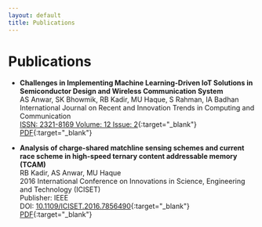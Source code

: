 ```yaml
---
layout: default
title: Publications
---
```


# Publications

- **Challenges in Implementing Machine Learning-Driven IoT Solutions in Semiconductor Design and Wireless Communication System**  
AS Anwar, SK Bhowmik, RB Kadir, MU Haque, S Rahman, IA Badhan  
International Journal on Recent and Innovation Trends in Computing and Communication  
[ISSN: 2321-8169 Volume: 12 Issue: 2](https://ijritcc.org/index.php/ijritcc/article/view/11127){:target="_blank"}  
[PDF](https://ijritcc.org/index.php/ijritcc/article/view/11127/8561){:target="_blank"}

- **Analysis of charge-shared matchline sensing schemes and current race scheme in high-speed ternary content addressable memory (TCAM)**  
RB Kadir, AS Anwar, MU Haque  
2016 International Conference on Innovations in Science, Engineering and Technology (ICISET)  
Publisher: IEEE  
DOI: [10.1109/ICISET.2016.7856490](https://ieeexplore.ieee.org/document/7856490#:~:text=DOI%3A%2010.1109/ICISET.2016.7856490){:target="_blank"}  
[PDF](http://103.82.172.44:8080/xmlui/handle/123456789/1058){:target="_blank"}
